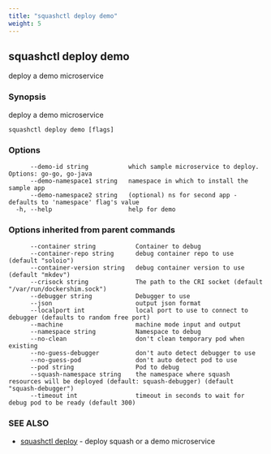 ```yaml
---
title: "squashctl deploy demo"
weight: 5
---
```

## squashctl deploy demo

deploy a demo microservice

### Synopsis

deploy a demo microservice

```
squashctl deploy demo [flags]
```

### Options

```
      --demo-id string           which sample microservice to deploy. Options: go-go, go-java
      --demo-namespace1 string   namespace in which to install the sample app
      --demo-namespace2 string   (optional) ns for second app - defaults to 'namespace' flag's value
  -h, --help                     help for demo
```

### Options inherited from parent commands

```
      --container string           Container to debug
      --container-repo string      debug container repo to use (default "soloio")
      --container-version string   debug container version to use (default "mkdev")
      --crisock string             The path to the CRI socket (default "/var/run/dockershim.sock")
      --debugger string            Debugger to use
      --json                       output json format
      --localport int              local port to use to connect to debugger (defaults to random free port)
      --machine                    machine mode input and output
      --namespace string           Namespace to debug
      --no-clean                   don't clean temporary pod when existing
      --no-guess-debugger          don't auto detect debugger to use
      --no-guess-pod               don't auto detect pod to use
      --pod string                 Pod to debug
      --squash-namespace string    the namespace where squash resources will be deployed (default: squash-debugger) (default "squash-debugger")
      --timeout int                timeout in seconds to wait for debug pod to be ready (default 300)
```

### SEE ALSO

* [squashctl deploy](../squashctl_deploy)	 - deploy squash or a demo microservice

